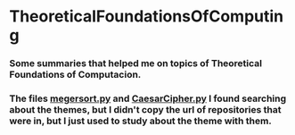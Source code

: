 # TheoreticalFoundationsOfComputing
### Some summaries that helped me on topics of Theoretical Foundations of Computacion. ###
### The files [megersort.py](https://github.com/guilhermea23/TheoreticalFoundationsOfComputing/blob/main/mergesort.py) and [CaesarCipher.py](https://github.com/guilhermea23/TheoreticalFoundationsOfComputing/blob/main/CaesarCipher.py) I found searching about the themes, but I didn't copy the url of repositories that were in, but I just used to study about the theme with them. ###
